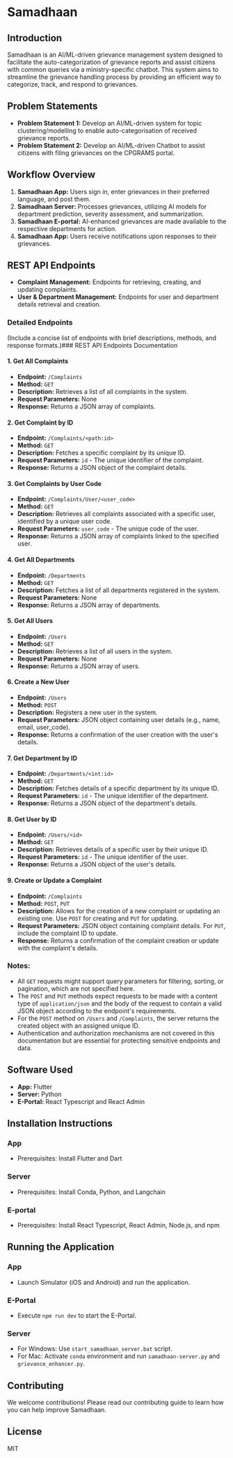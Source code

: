 # Samadhaan

## Introduction
Samadhaan is an AI/ML-driven grievance management system designed to facilitate the auto-categorization of grievance reports and assist citizens with common queries via a ministry-specific chatbot. This system aims to streamline the grievance handling process by providing an efficient way to categorize, track, and respond to grievances.

## Problem Statements
- **Problem Statement 1:** Develop an AI/ML-driven system for topic clustering/modelling to enable auto-categorisation of received grievance reports.
- **Problem Statement 2:** Develop an AI/ML-driven Chatbot to assist citizens with filing grievances on the CPGRAMS portal.

## Workflow Overview
1. **Samadhaan App:** Users sign in, enter grievances in their preferred language, and post them.
2. **Samadhaan Server:** Processes grievances, utilizing AI models for department prediction, severity assessment, and summarization.
3. **Samadhaan E-portal:** AI-enhanced grievances are made available to the respective departments for action.
4. **Samadhaan App:** Users receive notifications upon responses to their grievances.

## REST API Endpoints
- **Complaint Management:** Endpoints for retrieving, creating, and updating complaints.
- **User & Department Management:** Endpoints for user and department details retrieval and creation.

### Detailed Endpoints
(Include a concise list of endpoints with brief descriptions, methods, and response formats.)### REST API Endpoints Documentation

#### 1. Get All Complaints
- **Endpoint:** `/Complaints`
- **Method:** `GET`
- **Description:** Retrieves a list of all complaints in the system.
- **Request Parameters:** None
- **Response:** Returns a JSON array of complaints.

#### 2. Get Complaint by ID
- **Endpoint:** `/Complaints/<path:id>`
- **Method:** `GET`
- **Description:** Fetches a specific complaint by its unique ID.
- **Request Parameters:** `id` - The unique identifier of the complaint.
- **Response:** Returns a JSON object of the complaint details.

#### 3. Get Complaints by User Code
- **Endpoint:** `/Complaints/User/<user_code>`
- **Method:** `GET`
- **Description:** Retrieves all complaints associated with a specific user, identified by a unique user code.
- **Request Parameters:** `user_code` - The unique code of the user.
- **Response:** Returns a JSON array of complaints linked to the specified user.

#### 4. Get All Departments
- **Endpoint:** `/Departments`
- **Method:** `GET`
- **Description:** Fetches a list of all departments registered in the system.
- **Request Parameters:** None
- **Response:** Returns a JSON array of departments.

#### 5. Get All Users
- **Endpoint:** `/Users`
- **Method:** `GET`
- **Description:** Retrieves a list of all users in the system.
- **Request Parameters:** None
- **Response:** Returns a JSON array of users.

#### 6. Create a New User
- **Endpoint:** `/Users`
- **Method:** `POST`
- **Description:** Registers a new user in the system.
- **Request Parameters:** JSON object containing user details (e.g., name, email, user_code).
- **Response:** Returns a confirmation of the user creation with the user's details.

#### 7. Get Department by ID
- **Endpoint:** `/Departments/<int:id>`
- **Method:** `GET`
- **Description:** Fetches details of a specific department by its unique ID.
- **Request Parameters:** `id` - The unique identifier of the department.
- **Response:** Returns a JSON object of the department's details.

#### 8. Get User by ID
- **Endpoint:** `/Users/<id>`
- **Method:** `GET`
- **Description:** Retrieves details of a specific user by their unique ID.
- **Request Parameters:** `id` - The unique identifier of the user.
- **Response:** Returns a JSON object of the user's details.

#### 9. Create or Update a Complaint
- **Endpoint:** `/Complaints`
- **Method:** `POST`, `PUT`
- **Description:** Allows for the creation of a new complaint or updating an existing one. Use `POST` for creating and `PUT` for updating.
- **Request Parameters:** JSON object containing complaint details. For `PUT`, include the complaint ID to update.
- **Response:** Returns a confirmation of the complaint creation or update with the complaint's details.

### Notes:
- All `GET` requests might support query parameters for filtering, sorting, or pagination, which are not specified here.
- The `POST` and `PUT` methods expect requests to be made with a content type of `application/json` and the body of the request to contain a valid JSON object according to the endpoint's requirements.
- For the `POST` method on `/Users` and `/Complaints`, the server returns the created object with an assigned unique ID.
- Authentication and authorization mechanisms are not covered in this documentation but are essential for protecting sensitive endpoints and data.
  
## Software Used
- **App:** Flutter
- **Server:** Python
- **E-Portal:** React Typescript and React Admin

## Installation Instructions
### App
- Prerequisites: Install Flutter and Dart

### Server
- Prerequisites: Install Conda, Python, and Langchain

### E-portal
- Prerequisites: Install React Typescript, React Admin, Node.js, and npm

## Running the Application
### App
- Launch Simulator (iOS and Android) and run the application.

### E-Portal
- Execute `npm run dev` to start the E-Portal.

### Server
- For Windows: Use `start_samadhaan_server.bat` script.
- For Mac: Activate `conda` environment and run `samadhaan-server.py` and `grievance_enhancer.py`.

## Contributing
We welcome contributions! Please read our contributing guide to learn how you can help improve Samadhaan.

## License
MIT

